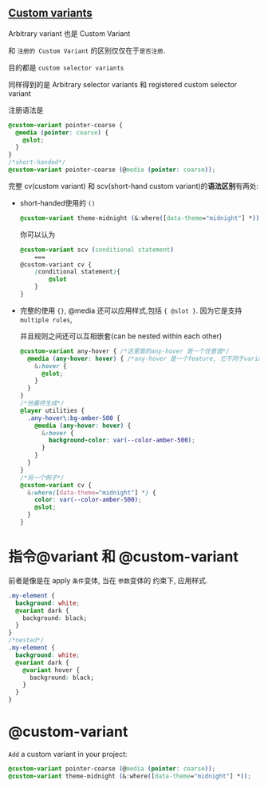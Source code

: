 ## [Custom variants](https://tailwindcss.com/docs/hover-focus-and-other-states#custom-variants)

Arbitrary variant 也是 Custom Variant

和 `注册的 Custom Variant` 的区别仅仅在于`是否注册`.

 目的都是 `custom selector variants`

同样得到的是 Arbitrary selector variants 和 registered custom selector variant

注册语法是 

```css
@custom-variant pointer-coarse {
  @media (pointer: coarse) {
    @slot;
  }
}
/*short-handed*/
@custom-variant pointer-coarse (@media (pointer: coarse));
```

完整 cv(custom variant) 和 scv(short-hand custom variant)的**语法区别**有两处:

- short-handed使用的 `()` 

  ```css
  @custom-variant theme-midnight (&:where([data-theme="midnight"] *));
  ```
  
  你可以认为
  
  ```css
  @custom-variant scv (conditional statement)
      ===
  @custom-variant cv {
      (conditional statement){
          @slot
      }
  }
  ```
  
  
  
- 完整的使用 `{}`, @media 还可以应用样式,包括 `{ @slot }`. 因为它是支持`multiple rules`,

  并且规则之间还可以互相嵌套(can be nested within each other)

  ```css
  @custom-variant any-hover { /*这里面的any-hover 是一个任意值*/
    @media (any-hover: hover) { /*any-hover 是一个feature, 它不同于variant*/
      &:hover {
        @slot;
      }
    }
  }
  /*他最终生成*/
  @layer utilities {
    .any-hover\:bg-amber-500 {
      @media (any-hover: hover) {
        &:hover {
          background-color: var(--color-amber-500);
        }
      }
    }
  }
  /*另一个例子*/
  @custom-variant cv {
    &:where([data-theme="midnight"] *) {
      color: var(--color-amber-500);
      @slot;
    }
  }
  ```

# 指令@variant 和 @custom-variant

前者是像是在 apply `条件`变体, 当在 `参数`变体的 约束下, 应用样式.

```css
.my-element {
  background: white;
  @variant dark {
    background: black;
  }
}
/*nested*/
.my-element {
  background: white;
  @variant dark {
    @variant hover {
      background: black;
    }
  }
}
```

# @custom-variant

`Add` a custom variant in your project:

```css
@custom-variant pointer-coarse (@media (pointer: coarse));
@custom-variant theme-midnight (&:where([data-theme="midnight"] *));
```

